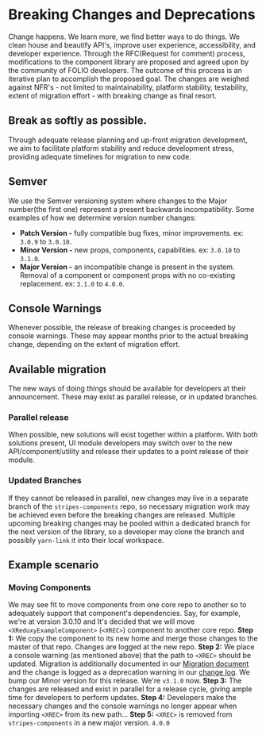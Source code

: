 # Breaking Changes and Deprecations
Change happens. We learn more, we find better ways to do things. We clean house and beautify API's, improve user experience, accessibility, and developer experience. 
Through the RFC(Request for comment) process, modifications to the component library are proposed and agreed upon by the community of FOLIO developers. The outcome of this process is an iterative plan to accomplish the proposed goal. The changes are weighed against NFR's - not limited to maintainability, platform stability, testability, extent of migration effort - with breaking change as final resort.
## Break as softly as possible.
Through adequate release planning and up-front migration development, we aim to facilitate platform stability and reduce development stress, providing adequate timelines for migration to new code.
## Semver
We use the Semver versioning system where changes to the Major number(the first one) represent a present backwards incompatibility.
Some examples of how we determine version number changes:
* **Patch Version -** fully compatible bug fixes, minor improvements. ex: `3.0.9` to `3.0.10`.
* **Minor Version -** new props, components, capabilities. ex: `3.0.10` to `3.1.0`.
* **Major Version -** an incompatible change is present in the system. Removal of a component or component props with no co-existing replacement. ex: `3.1.0` to `4.0.0`.
## Console Warnings
Whenever possible, the release of breaking changes is proceeded by console warnings. These may appear months prior to the actual breaking change, depending on the extent of migration effort.
## Available migration
The new ways of doing things should be available for developers at their announcement. These may exist as parallel release, or in updated branches.
### Parallel release
When possible, new solutions will exist together within a platform. With both solutions present, UI module developers may switch over to the new API/component/utility and release their updates to a point release of their module.
### Updated Branches
If they cannot be released in parallel, new changes may live in a separate branch of the `stripes-components` repo, so necessary migration work may be achieved even before the breaking changes are released. Multiple upcoming breaking changes may be pooled within a dedicated branch for the next version of the library, so a developer may clone the branch and possibly `yarn-link` it into their local workspace.

## Example scenario
### Moving Components
We may see fit to move components from one core repo to another so to adequately support that component's dependencies. Say, for example, we're at version 3.0.10 and It's decided that we will move `<XReduxyExampleComponent>` (`<XREC>`) component to another core repo.
**Step 1:** We copy the component to its new home and merge those changes to the master of that repo. Changes are logged at the new repo.
**Step 2:** We place a console warning (as mentioned above) that the path to `<XREC>` should be updated. Migration is additionally documented in our [Migration document](MIGRATION.md) and the change is logged as a deprecation warning in our [change log](CHANGELOG.md). We bump our Minor version for this release. We're `v3.1.0` now.
**Step 3:** The changes are released and exist in parallel for a release cycle, giving ample time for developers to perform updates.
**Step 4:** Developers make the necessary changes and the console warnings no longer appear when importing `<XREC>` from its new path...
**Step 5:** `<XREC>` is removed from `stripes-components` in a new major version.  `4.0.0`
